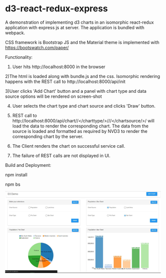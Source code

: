 # d3-react-redux-express
A demonstration of implementing d3 charts in an isomorphic react-redux application with express js at server. The application is bundled with webpack. 

CSS framework is Bootstrap JS and the Material theme is implemented with https://bootswatch.com/paper/

Functionality:

1) User hits http://localhost:8000 in the browser

2)The html is loaded along with bundle.js and the css. Isomorphic rendering happens with the REST call to  http://localhost:8000/api/init

3)User clicks 'Add Chart' button and a panel with chart type and data source options will be rendered on screen-shot

4) User selects the chart type and chart source and clicks 'Draw' button.

5) REST call to  http://localhost:8000/api/chart//</charttype/>///</chartsource/>/ will load the data to render the corresponding chart. The data from the source is loaded and formatted as required by NVD3 to render the corresponding chart by the server.

6) The Client renders the chart on successful service call.

7) The failure of REST calls are not displayed in UI. 


Build and Deployment:

npm install

npm bs


![image](https://github.com/AjithJosephThomas/d3-react-redux-express/blob/master/screenshot.jpg)
